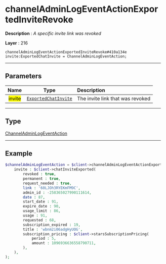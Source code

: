 # channelAdminLogEventActionExportedInviteRevoke

**Description** : *A specific invite link was revoked*

**Layer** : 216

```tl
channelAdminLogEventActionExportedInviteRevoke#410a134e invite:ExportedChatInvite = ChannelAdminLogEventAction;
```

---

## Parameters

| Name | Type | Description |
| :---: | :---: | :--- |
| <mark>invite</mark> | [`ExportedChatInvite`](type/ExportedChatInvite) | The invite link that was revoked |

---

## Type

[ChannelAdminLogEventAction](type/ChannelAdminLogEventAction)

---

## Example

```php
$channelAdminLogEventAction = $client->channelAdminLogEventActionExportedInviteRevoke(
	invite : $client->chatInviteExported(
		revoked : true,
		permanent : true,
		request_needed : true,
		link : '60LJOh3RYEKmFM9C',
		admin_id : -258365027990111614,
		date : 87,
		start_date : 91,
		expire_date : 90,
		usage_limit : 86,
		usage : 91,
		requested : 68,
		subscription_expired : 19,
		title : 'wbnm2i06adgHyUOG',
		subscription_pricing : $client->starsSubscriptionPricing(
			period : 5,
			amount : 1096936636558790711,
		),
	),
);
```